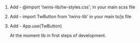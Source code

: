 1. Add - @import 'twins-lib/tw-styles.css'; in your main scss file
2. Add - import TwButton from 'twins-lib' in your main ts/js file
3. Add -  App.use(TwButton)



   At the moment lib in first steps of development.
